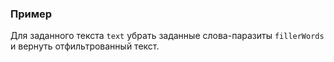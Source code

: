 ### Пример

Для заданного текста `text` убрать заданные слова-паразиты `fillerWords`
и вернуть отфильтрованный текст.